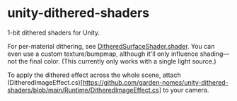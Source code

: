 # unity-dithered-shaders
1-bit dithered shaders for Unity.

For per-material dithering, see
[DitheredSurfaceShader.shader](https://github.com/garden-nomes/unity-dithered-shaders/blob/main/DitheredSurfaceShader.shader).
You can even use a custom texture/bumpmap, although it'll only influence shading—not the final color.
(This currently only works with a single light source.)

To apply the dithered effect across the whole scene, attach
(DitheredImageEffect.cs)[https://github.com/garden-nomes/unity-dithered-shaders/blob/main/Runtime/DitheredImageEffect.cs]
to your camera.
